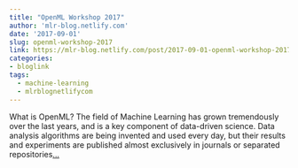 ```yaml
---
title: "OpenML Workshop 2017"
author: 'mlr-blog.netlify.com'
date: '2017-09-01'
slug: openml-workshop-2017
link: https://mlr-blog.netlify.com/post/2017-09-01-openml-workshop-2017/
categories:
- bloglink
tags:
  - machine-learning
  - mlrblognetlifycom
---
```


What is OpenML? The field of Machine Learning has grown tremendously over the last years, and is a key component of data-driven science. Data analysis algorithms are being invented and used every day, but their results and experiments are published almost exclusively in journals or separated repositories[... <i class="fas fa-external-link-alt"></i>](https://mlr-blog.netlify.com/post/2017-09-01-openml-workshop-2017/)

